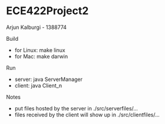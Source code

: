 # ECE422Project2
Arjun Kalburgi - 1388774 

Build
- for Linux: make linux
- for Mac: make darwin

Run 
- server: java ServerManager
- client: java Client_n

Notes
- put files hosted by the server in ./src/serverfiles/...
- files received by the client will show up in ./src/clientfiles/...
